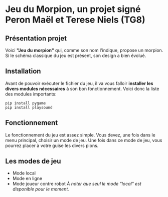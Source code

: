 # Jeu du Morpion, un projet signé Peron Maël et Terese Niels (TG8)
## Présentation projet
Voici **"Jeu du morpion"** qui, comme son nom l'indique, propose un morpion. Si le schéma classique du jeu est présent, son design a bien évolué.
## Installation
Avant de pouvoir exécuter le fichier du jeu, il va vous falloir **installer les divers modules nécessaires** à son bon fonctionnement.
Voici donc la liste des modules importants:

    pip install pygame
    pip install playsound

## Fonctionnement
Le fonctionnement du jeu est assez simple. Vous devez, une fois dans le menu principal, choisir un mode de jeu. Une fois dans ce mode de jeu, vous pourrez placer à votre guise les divers pions.
## Les modes de jeu
 - Mode local
 - Mode en ligne
 - Mode joueur contre robot
*À noter que seul le mode "local" est disponible pour le moment.*

